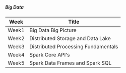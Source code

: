 ##### Big Data

| Week  | Title                               |
| ----- | ----------------------------------- |
| Week1 | Big Data Big Picture                |
| Week2 | Distributed Storage and Data Lake   |
| Week3 | Distributed Processing Fundamentals |
| Week4 | Spark Core API's                    |
| Week5 | Spark Data Frames and Spark SQL     |
